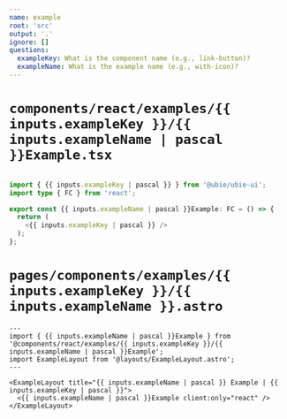 ```yaml
---
name: example
root: 'src'
output: '.'
ignore: []
questions:
  exampleKey: What is the component name (e.g., link-button)?
  exampleName: What is the example name (e.g., with-icon)?
---
```


# `components/react/examples/{{ inputs.exampleKey }}/{{ inputs.exampleName | pascal }}Example.tsx`

```typescript

import { {{ inputs.exampleKey | pascal }} } from '@ubie/ubie-ui';
import type { FC } from 'react';

export const {{ inputs.exampleName | pascal }}Example: FC = () => {
  return (
    <{{ inputs.exampleKey | pascal }} />
  );
};

```

# `pages/components/examples/{{ inputs.exampleKey }}/{{ inputs.exampleName }}.astro`

```astro
---
import { {{ inputs.exampleName | pascal }}Example } from '@components/react/examples/{{ inputs.exampleKey }}/{{ inputs.exampleName | pascal }}Example';
import ExampleLayout from '@layouts/ExampleLayout.astro';
---

<ExampleLayout title="{{ inputs.exampleName | pascal }} Example | {{ inputs.exampleKey | pascal }}">
  <{{ inputs.exampleName | pascal }}Example client:only="react" />
</ExampleLayout>
```

